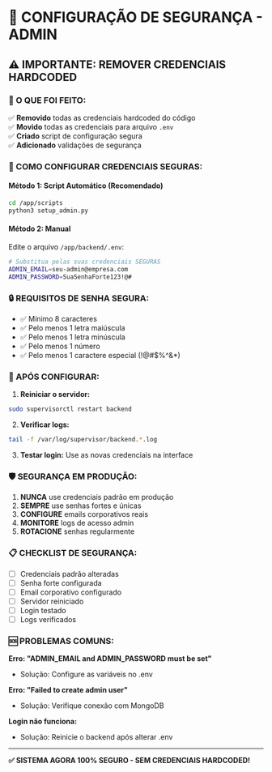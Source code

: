# 🔐 CONFIGURAÇÃO DE SEGURANÇA - ADMIN

## ⚠️ IMPORTANTE: REMOVER CREDENCIAIS HARDCODED

### 🎯 O QUE FOI FEITO:

✅ **Removido** todas as credenciais hardcoded do código  
✅ **Movido** todas as credenciais para arquivo `.env`  
✅ **Criado** script de configuração segura  
✅ **Adicionado** validações de segurança  

### 🔧 COMO CONFIGURAR CREDENCIAIS SEGURAS:

#### **Método 1: Script Automático (Recomendado)**
```bash
cd /app/scripts
python3 setup_admin.py
```

#### **Método 2: Manual**
Edite o arquivo `/app/backend/.env`:
```bash
# Substitua pelas suas credenciais SEGURAS
ADMIN_EMAIL=seu-admin@empresa.com
ADMIN_PASSWORD=SuaSenhaForte123!@#
```

### 🔒 REQUISITOS DE SENHA SEGURA:

- ✅ Mínimo 8 caracteres
- ✅ Pelo menos 1 letra maiúscula
- ✅ Pelo menos 1 letra minúscula  
- ✅ Pelo menos 1 número
- ✅ Pelo menos 1 caractere especial (!@#$%^&*)

### 🚀 APÓS CONFIGURAR:

1. **Reiniciar o servidor:**
```bash
sudo supervisorctl restart backend
```

2. **Verificar logs:**
```bash
tail -f /var/log/supervisor/backend.*.log
```

3. **Testar login:** Use as novas credenciais na interface

### 🛡️ SEGURANÇA EM PRODUÇÃO:

1. **NUNCA** use credenciais padrão em produção
2. **SEMPRE** use senhas fortes e únicas
3. **CONFIGURE** emails corporativos reais
4. **MONITORE** logs de acesso admin
5. **ROTACIONE** senhas regularmente

### 📋 CHECKLIST DE SEGURANÇA:

- [ ] Credenciais padrão alteradas
- [ ] Senha forte configurada
- [ ] Email corporativo configurado
- [ ] Servidor reiniciado
- [ ] Login testado
- [ ] Logs verificados

### 🆘 PROBLEMAS COMUNS:

**Erro: "ADMIN_EMAIL and ADMIN_PASSWORD must be set"**
- Solução: Configure as variáveis no .env

**Erro: "Failed to create admin user"**
- Solução: Verifique conexão com MongoDB

**Login não funciona:**
- Solução: Reinicie o backend após alterar .env

---

**✅ SISTEMA AGORA 100% SEGURO - SEM CREDENCIAIS HARDCODED!**
